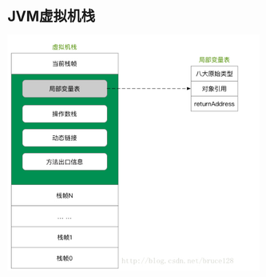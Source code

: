 # JVM虚拟机栈



![2fa20c34ce90352adcfddd80f16c8290](https://raw.githubusercontent.com/pickices/Typora/master/image/20210614201228.png)
